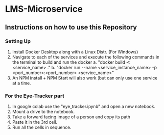 # LMS-Microservice

## Instructions on how to use this Repository
### Setting Up
1. Install Docker Desktop along with a Linux Distr. (For Windows)
2. Navigate to each of the services and execute the following commands in the terminal to build and run the docker
  a. "docker build -t <service_name> ."
  b. "docker run --name <service_instance_name> -p <port_number>:<port_number> <service_name>"
3. An NPM install + NPM Start will also work (but can only use one service at a time.

### For the Eye-Tracker part
1. In google colab use the "eye_tracker.ipynb" and open a new notebook.
2. Mount a drive to the notebook.
3. Take a forward facing image of a person and copy its path
4. Paste it in the 3rd cell.
5. Run all the cells in sequence.
